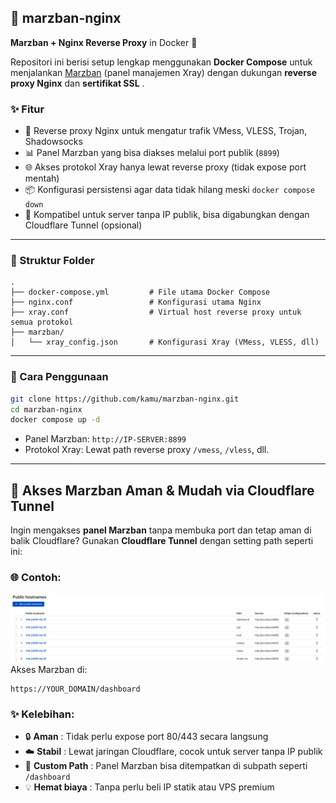 
## 🧩 marzban-nginx

**Marzban + Nginx Reverse Proxy** in Docker 🐳

Repositori ini berisi setup lengkap menggunakan **Docker Compose** untuk menjalankan [Marzban](https://github.com/Gozargah/Marzban) (panel manajemen Xray) dengan dukungan **reverse proxy Nginx** dan  **sertifikat SSL** .

### ✨ Fitur

* 🔐 Reverse proxy Nginx untuk mengatur trafik VMess, VLESS, Trojan, Shadowsocks
* 📊 Panel Marzban yang bisa diakses melalui port publik (`8899`)
* 🌐 Akses protokol Xray hanya lewat reverse proxy (tidak expose port mentah)
* 📦 Konfigurasi persistensi agar data tidak hilang meski `docker compose down`
* 🔧 Kompatibel untuk server tanpa IP publik, bisa digabungkan dengan Cloudflare Tunnel (opsional)

---

### 📁 Struktur Folder

```
.
├── docker-compose.yml         # File utama Docker Compose
├── nginx.conf                 # Konfigurasi utama Nginx
├── xray.conf                  # Virtual host reverse proxy untuk semua protokol
├── marzban/        
│   └── xray_config.json       # Konfigurasi Xray (VMess, VLESS, dll)
```

---

### 🚀 Cara Penggunaan

```bash
git clone https://github.com/kamu/marzban-nginx.git
cd marzban-nginx
docker compose up -d
```

* Panel Marzban: `http://IP-SERVER:8899`
* Protokol Xray: Lewat path reverse proxy `/vmess`, `/vless`, dll.

---

## 🚀 Akses Marzban Aman & Mudah via Cloudflare Tunnel

Ingin mengakses **panel Marzban** tanpa membuka port dan tetap aman di balik Cloudflare? Gunakan **Cloudflare Tunnel** dengan setting path seperti ini:

### 🌐 Contoh:

![1750771085975](image/readme/1750771085975.png)
Akses Marzban di:

```
https://YOUR_DOMAIN/dashboard
```

### ✨ Kelebihan:

* 🔒  **Aman** : Tidak perlu expose port 80/443 secara langsung
* ☁️  **Stabil** : Lewat jaringan Cloudflare, cocok untuk server tanpa IP publik
* 🎯  **Custom Path** : Panel Marzban bisa ditempatkan di subpath seperti `/dashboard`
* 💡  **Hemat biaya** : Tanpa perlu beli IP statik atau VPS premium
